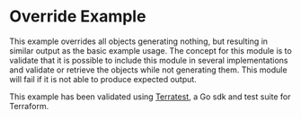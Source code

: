 # Override Example

This example overrides all objects generating nothing, but resulting in similar output as the basic example usage.
The concept for this module is to validate that it is possible to include this module in several implementations and validate or retrieve the objects while not generating them.
This module will fail if it is not able to produce expected output.

This example has been validated using [Terratest](https://terratest.gruntwork.io/), a Go sdk and test suite for Terraform.
